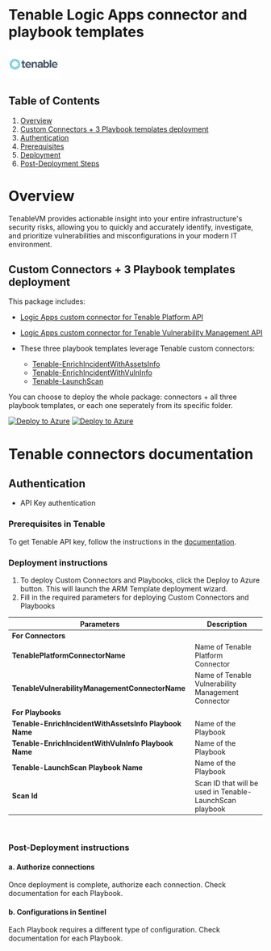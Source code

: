 # Tenable Logic Apps connector and playbook templates

<img src="./logo.png" alt="drawing" width="20%"/><br>

## Table of Contents

1. [Overview](#overview)
1. [Custom Connectors + 3 Playbook templates deployment](#deployall)
1. [Authentication](#authentication)
1. [Prerequisites](#prerequisites)
1. [Deployment](#deployment)
1. [Post-Deployment Steps](#postdeployment)

<a name="overview">

# Overview

TenableVM provides actionable insight into your entire infrastructure's security risks, allowing you to quickly and accurately identify, investigate, and prioritize vulnerabilities and misconfigurations in your modern IT environment.

<a name="deployall">

## Custom Connectors + 3 Playbook templates deployment

This package includes:

* [Logic Apps custom connector for Tenable Platform API](./TenablePlatformConnector/)
* [Logic Apps custom connector for Tenable Vulnerability Management API](./TenableVulnerabilityManagementConnector/)


* These three playbook templates leverage Tenable custom connectors:
  * [Tenable-EnrichIncidentWithAssetsInfo](./Playbooks/Tenable-EnrichIncidentWithAssetsInfo/)
  * [Tenable-EnrichIncidentWithVulnInfo](./Playbooks/Tenable-EnrichIncidentWithVulnInfo/)
  * [Tenable-LaunchScan](./Playbooks/Tenable-LaunchScan/)

You can choose to deploy the whole package: connectors + all three playbook templates, or each one seperately from its specific folder.

[![Deploy to Azure](https://aka.ms/deploytoazurebutton)](https://portal.azure.com/#create/Microsoft.Template/uri/https%3A%2F%2Fraw.githubusercontent.com%2FAzure%2FAzure-Sentinel%2Fmaster%2FSolutions%2FTenable%20App%2FPlaybooks%2Fazuredeploy.json) [![Deploy to Azure](https://aka.ms/deploytoazuregovbutton)](https://portal.azure.us/#create/Microsoft.Template/uri/https%3A%2F%2Fraw.githubusercontent.com%2FAzure%2FAzure-Sentinel%2Fmaster%2FSolutions%2FTenable%20App%2FPlaybooks%2Fazuredeploy.json)

# Tenable connectors documentation 

<a name="authentication">

## Authentication

* API Key authentication

<a name="prerequisites">

### Prerequisites in Tenable

To get Tenable API key, follow the instructions in the [documentation](https://developer.tenable.com/docs/authorization).

<a name="deployment">

### Deployment instructions 

1. To deploy Custom Connectors and Playbooks, click the Deploy to Azure button. This will launch the ARM Template deployment wizard.
2. Fill in the required parameters for deploying Custom Connectors and Playbooks

| Parameters | Description |
|----------------|--------------|
|**For Connectors**|
|**TenablePlatformConnectorName**| Name of Tenable Platform Connector|
|**TenableVulnerabilityManagementConnectorName**| Name of Tenable Vulnerability Management Connector|
|**For Playbooks**|
|**Tenable-EnrichIncidentWithAssetsInfo Playbook Name** | Name of the Playbook |
|**Tenable-EnrichIncidentWithVulnInfo Playbook Name** | Name of the Playbook |
|**Tenable-LaunchScan Playbook Name** | Name of the Playbook |
|**Scan Id** | Scan ID that will be used in Tenable-LaunchScan playbook |

<br>
<a name="postdeployment">

### Post-Deployment instructions

#### a. Authorize connections

Once deployment is complete, authorize each connection. Check documentation for each Playbook.

#### b. Configurations in Sentinel

Each Playbook requires a different type of configuration. Check documentation for each Playbook.
